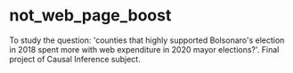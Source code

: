 # not_web_page_boost
To study the question: 'counties that highly supported Bolsonaro's election in 2018 spent more with web expenditure in 2020 mayor elections?'. Final project of Causal Inference subject.
